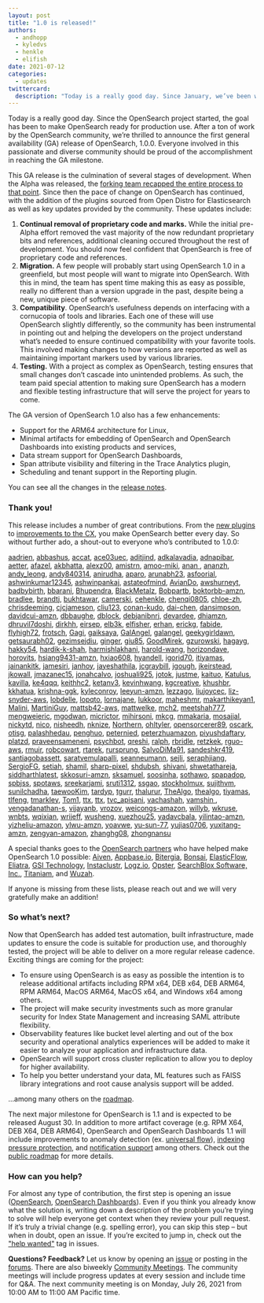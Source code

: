 ```yaml
---
layout: post
title: "1.0 is released!"
authors: 
  - andhopp
  - kyledvs
  - henkle
  - elifish
date: 2021-07-12
categories:
  - updates
twittercard:
  description: "Today is a really good day. Since January, we’ve been working together to build OpenSearch 1.0, and today we’re ecstatic to make our first general availability (GA) release. General availability is a huge milestone for the OpenSearch community because it means that OpenSearch is officially production-ready. We’re so proud to share what our passionate and diverse community has built with the world."
---
```


Today is a really good day. Since the OpenSearch project started, the goal has been to make OpenSearch ready for production use. After a ton of work by the OpenSearch community, we’re thrilled to announce the first general availability (GA) release of OpenSearch, 1.0.0. Everyone involved in this passionate and diverse community should be proud of the accomplishment in reaching the GA milestone.

This GA release is the culmination of several stages of development. When the Alpha was released, the [forking team recapped the entire process to that point](https://discuss.opendistrocommunity.dev/t/preparing-opensearch-and-opensearch-dashboards-for-release/5567).  Since then the pace of change on OpenSearch has continued, with the addition of the plugins sourced from Open Distro for Elasticsearch as well as key updates provided by the community.  These updates include:

1. **Continual removal of proprietary code and marks.** While the initial pre-Alpha effort removed the vast majority of the now redundant proprietary bits and references, additional cleaning occured throughout the rest of development. You should now feel confident that OpenSearch is free of proprietary code and references.
2. **Migration.** A few people will probably start using OpenSearch 1.0 in a greenfield, but most people will want to migrate into OpenSearch. With this in mind, the team has spent time making this as easy as possible, really no different than a version upgrade in the past, despite being a new, unique piece of software.
3. **Compatibility**. OpenSearch’s usefulness depends on interfacing with a cornucopia of tools and libraries. Each one of these will use OpenSearch slightly differently, so the community has been instrumental in pointing out and helping the developers on the project understand what’s needed to ensure continued compatibility with your favorite tools. This involved making changes to how versions are reported as well as maintaining important markers used by various libraries.
4. **Testing.** With a project as complex as OpenSearch, testing ensures that small changes don’t cascade into unintended problems. As such, the team paid special attention to making sure OpenSearch has a modern and flexible testing infrastructure that will serve the project for years to come. 

The GA version of OpenSearch 1.0 also has a few enhancements:

* Support for the ARM64 architecture for Linux,
* Minimal artifacts for embedding of OpenSearch and OpenSearch Dashboards into existing products and services,
* Data stream support for OpenSearch Dashboards,
* Span attribute visibility and filtering in the Trace Analytics plugin,
* Scheduling and tenant support in the Reporting plugin.

You can see all the changes in the [release notes](https://github.com/opensearch-project/opensearch-build/blob/main/release-notes/opensearch-release-notes-1.0.0.md).

### **Thank you!**

This release includes a number of great contributions. From the [new plugins](https://opensearch.org/blog/technical-posts/2021/06/my-first-steps-in-opensearch-plugins/) to [improvements to the CX](https://github.com/opensearch-project/OpenSearch-Dashboards/pull/352), you make OpenSearch better every day. So without further ado, a shout-out to everyone who’s contributed to 1.0.0:  

[aadrien](https://discuss.opendistrocommunity.dev/u/aadrien), [abbashus](https://github.com/abbashus), [accat](https://discuss.opendistrocommunity.dev/u/accat), [ace03uec](https://github.com/ace03uec), [aditjind](https://github.com/aditjind), [adkalavadia](https://discuss.opendistrocommunity.dev/u/adkalavadia), [adnapibar](https://github.com/adnapibar), [aetter](https://github.com/aetter), [afazel](https://github.com/afazel), [akbhatta](https://github.com/akbhatta), [alexz00](https://discuss.opendistrocommunity.dev/u/alexz00), [amistrn](https://github.com/amistrn), [amoo-miki](https://github.com/amoo-miki), [anan ](https://github.com/anan ), [ananzh](https://github.com/ananzh), [andy_leong](https://discuss.opendistrocommunity.dev/u/andy_leong), [andy840314](https://github.com/andy840314), [anirudha](https://github.com/anirudha), [aparo](https://discuss.opendistrocommunity.dev/u/aparo), [arunabh23](https://github.com/arunabh23), [asfoorial](https://discuss.opendistrocommunity.dev/u/asfoorial), [ashwinkumar12345](https://github.com/ashwinkumar12345), [ashwinpankaj](https://github.com/ashwinpankaj), [astateofmind](https://discuss.opendistrocommunity.dev/u/astateofmind), [AvianDo](https://discuss.opendistrocommunity.dev/u/AvianDo), [awshurneyt](https://github.com/awshurneyt), [badbybirth](https://github.com/badbybirth), [bbarani](https://github.com/bbarani), [Bhupendra](https://discuss.opendistrocommunity.dev/u/Bhupendra), [BlackMetalz](https://discuss.opendistrocommunity.dev/u/BlackMetalz), [Bobpartb](https://discuss.opendistrocommunity.dev/u/Bobpartb), [boktorbb-amzn](https://github.com/boktorbb-amzn), [bradlee](https://discuss.opendistrocommunity.dev/u/bradlee), [brandtj](https://discuss.opendistrocommunity.dev/u/brandtj), [bukhtawar](https://github.com/bukhtawar), [camerski](https://github.com/camerski), [cehenkle](https://github.com/cehenkle), [chenqi0805](https://github.com/chenqi0805), [chloe-zh](https://github.com/chloe-zh), [chrisdeeming](https://discuss.opendistrocommunity.dev/u/chrisdeeming), [cjcjameson](https://github.com/cjcjameson), [cliu123](https://github.com/cliu123), [conan-kudo](https://github.com/conan-kudo), [dai-chen](https://github.com/dai-chen), [dansimpson](https://github.com/dansimpson), [davidcui-amzn](https://github.com/davidcui-amzn), [dbbaughe](https://github.com/dbbaughe), [dblock](https://github.com/dblock), [debjanibnrj](https://github.com/debjanibnrj), [devardee](https://github.com/devardee), [dhiamzn](https://github.com/dhiamzn), [dhruvil7doshi](https://discuss.opendistrocommunity.dev/u/dhruvil7doshi), [dirkhh](https://discuss.opendistrocommunity.dev/u/dirkhh), [eirsep](https://github.com/eirsep), [elb3k](https://github.com/elb3k), [elfisher](https://github.com/elfisher), [erhan](https://discuss.opendistrocommunity.dev/u/erhan), [erickg](https://discuss.opendistrocommunity.dev/u/erickg), [fabide](https://discuss.opendistrocommunity.dev/u/fabide), [flyhigh72](https://discuss.opendistrocommunity.dev/u/flyhigh72), [frotsch](https://discuss.opendistrocommunity.dev/u/frotsch), [Gagi](https://discuss.opendistrocommunity.dev/u/Gagi), [gaiksaya](https://github.com/gaiksaya), [GalAngel](https://discuss.opendistrocommunity.dev/u/GalAngel), [galangel](https://github.com/galangel), [geekygirldawn](https://github.com/geekygirldawn), [getsaurabh02](https://github.com/getsaurabh02), [gezimsejdiu](https://github.com/gezimsejdiu), [ginger](https://discuss.opendistrocommunity.dev/u/ginger), [giu85](https://discuss.opendistrocommunity.dev/u/giu85), [GoodMirek](https://discuss.opendistrocommunity.dev/u/GoodMirek), [gzurowski](https://github.com/gzurowski), [hagayg](https://discuss.opendistrocommunity.dev/u/hagayg), [hakky54](https://github.com/hakky54), [hardik-k-shah](https://github.com/hardik-k-shah), [harmishlakhani](https://github.com/harmishlakhani), [harold-wang](https://github.com/harold-wang), [horizondave](https://discuss.opendistrocommunity.dev/u/horizondave), [horovits](https://github.com/horovits), [hsiang9431-amzn](https://github.com/hsiang9431-amzn), [hxiao608](https://github.com/hxiao608), [hyandell](https://github.com/hyandell), [igorid70](https://discuss.opendistrocommunity.dev/u/igorid70), [itiyamas](https://github.com/itiyamas), [jainankitk](https://github.com/jainankitk), [jamesiri](https://github.com/jamesiri), [janhoy](https://discuss.opendistrocommunity.dev/u/janhoy), [jayeshathila](https://github.com/jayeshathila), [jcgraybill](https://github.com/jcgraybill), [jgough](https://github.com/jgough), [jkeirstead](https://discuss.opendistrocommunity.dev/u/jkeirstead), [jkowall](https://github.com/jkowall), [jmazanec15](https://github.com/jmazanec15), [jonahcalvo](https://github.com/jonahcalvo), [joshuali925](https://github.com/joshuali925), [jotok](https://github.com/jotok), [justme](https://discuss.opendistrocommunity.dev/u/justme), [kaituo](https://github.com/kaituo), [Katulus](https://discuss.opendistrocommunity.dev/u/Katulus), [kavilla](https://github.com/kavilla), [ke4qqq](https://discuss.opendistrocommunity.dev/u/ke4qqq), [keithhc2](https://github.com/keithhc2), [ketanv3](https://github.com/ketanv3), [kevinhwang](https://github.com/kevinhwang), [kgcreative](https://github.com/kgcreative), [khushbr](https://github.com/khushbr), [kkhatua](https://github.com/kkhatua), [krishna-ggk](https://github.com/krishna-ggk), [kyleconroy](https://github.com/kyleconroy), [leeyun-amzn](https://github.com/leeyun-amzn), [lezzago](https://github.com/lezzago), [liujoycec](https://github.com/liujoycec), [liz-snyder-aws](https://github.com/liz-snyder-aws), [lobdelle](https://github.com/lobdelle), [lopqto](https://discuss.opendistrocommunity.dev/u/lopqto), [lornajane](https://github.com/lornajane), [lukkoor](https://github.com/lukkoor), [maheshmr](https://discuss.opendistrocommunity.dev/u/maheshmr), [makarthikeyan1](https://github.com/makarthikeyan1), [Malini](https://discuss.opendistrocommunity.dev/u/Malini), [MartiniGuy](https://discuss.opendistrocommunity.dev/u/MartiniGuy), [mattsb42-aws](https://github.com/mattsb42-aws), [mattwelke](https://discuss.opendistrocommunity.dev/u/mattwelke), [mch2](https://github.com/mch2), [meetshah777](https://github.com/meetshah777), [mengweieric](https://github.com/mengweieric), [mgodwan](https://github.com/mgodwan), [micrictor](https://github.com/micrictor), [mihirsoni](https://github.com/mihirsoni), [mkcg](https://github.com/mkcg), [mmakaria](https://github.com/mmakaria), [mosajjal](https://discuss.opendistrocommunity.dev/u/mosajjal), [nickytd](https://discuss.opendistrocommunity.dev/u/nickytd), [nico](https://discuss.opendistrocommunity.dev/u/nico), [nisheedh](https://github.com/nisheedh), [nknize](https://github.com/nknize), [Northern](https://discuss.opendistrocommunity.dev/u/Northern), [ohltyler](https://github.com/ohltyler), [opensorcerer89](https://discuss.opendistrocommunity.dev/u/opensorcerer89), [oscark](https://discuss.opendistrocommunity.dev/u/oscark), [otisg](https://discuss.opendistrocommunity.dev/u/otisg), [palashhedau](https://github.com/palashhedau), [penghuo](https://github.com/penghuo), [peternied](https://github.com/peternied), [peterzhuamazon](https://github.com/peterzhuamazon), [piyushdaftary](https://github.com/piyushdaftary), [platzd](https://github.com/platzd), [praveensameneni](https://github.com/praveensameneni), [psychbot](https://github.com/psychbot), [qreshi](https://github.com/qreshi), [ralph](https://discuss.opendistrocommunity.dev/u/ralph), [rbridle](https://discuss.opendistrocommunity.dev/u/rbridle), [retzkek](https://discuss.opendistrocommunity.dev/u/retzkek), [rguo-aws](https://github.com/rguo-aws), [rmuir](https://github.com/rmuir), [robcowart](https://github.com/robcowart), [rtarek](https://discuss.opendistrocommunity.dev/u/rtarek), [rursprung](https://github.com/rursprung), [SalvoDiMa91](https://discuss.opendistrocommunity.dev/u/SalvoDiMa91), [sandeshkr419](https://github.com/sandeshkr419), [santiagobassett](https://discuss.opendistrocommunity.dev/u/santiagobassett), [saratvemulapalli](https://github.com/saratvemulapalli), [seanneumann](https://github.com/seanneumann), [sejli](https://github.com/sejli), [seraphjiang](https://github.com/seraphjiang), [SergioFG](https://discuss.opendistrocommunity.dev/u/SergioFG), [setiah](https://github.com/setiah), [shamil](https://discuss.opendistrocommunity.dev/u/shamil), [sharp-pixel](https://github.com/sharp-pixel), [shdubsh](https://github.com/shdubsh), [shivani](https://discuss.opendistrocommunity.dev/u/shivani), [shwetathareja](https://github.com/shwetathareja), [siddharthlatest](https://discuss.opendistrocommunity.dev/u/siddharthlatest), [skkosuri-amzn](https://github.com/skkosuri-amzn), [sksamuel](https://discuss.opendistrocommunity.dev/u/sksamuel), [soosinha](https://github.com/soosinha), [sothawo](https://discuss.opendistrocommunity.dev/u/sothawo), [spapadop](https://discuss.opendistrocommunity.dev/u/spapadop), [spbjss](https://github.com/spbjss), [spotaws](https://github.com/spotaws), [sreekarjami](https://github.com/sreekarjami), [sruti1312](https://github.com/sruti1312), [ssgao](https://github.com/ssgao), [stockholmux](https://github.com/stockholmux), [sujithvm](https://github.com/sujithvm), [sunilchadha](https://discuss.opendistrocommunity.dev/u/sunilchadha), [taewooKim](https://discuss.opendistrocommunity.dev/u/taewooKim), [tardyp](https://discuss.opendistrocommunity.dev/u/tardyp), [tgurr](https://github.com/tgurr), [thalurur](https://github.com/thalurur), [TheAlgo](https://discuss.opendistrocommunity.dev/u/TheAlgo), [thealgo](https://github.com/thealgo), [tiyamas](https://github.com/tiyamas), [tlfeng](https://github.com/tlfeng), [tmarkley](https://github.com/tmarkley), [Tom1](https://discuss.opendistrocommunity.dev/u/Tom1), [ttx](https://discuss.opendistrocommunity.dev/u/ttx), [ttx](https://discuss.opendistrocommunity.dev/u/ttx), [tvc_apisani](https://discuss.opendistrocommunity.dev/u/tvc_apisani), [vachashah](https://github.com/vachashah), [vamshin ](https://github.com/vamshin ), [vengadanathan-s](https://github.com/vengadanathan-s), [vijayanb](https://github.com/vijayanb), [vrozov](https://github.com/vrozov), [weicongs-amazon](https://github.com/weicongs-amazon), [willyb](https://discuss.opendistrocommunity.dev/u/willyb), [wkruse](https://github.com/wkruse), [wnbts](https://github.com/wnbts), [wqixian](https://github.com/wqixian), [wrijeff](https://github.com/wrijeff), [wusheng](https://discuss.opendistrocommunity.dev/u/wusheng), [xuezhou25](https://github.com/xuezhou25), [yadavcbala](https://github.com/yadavcbala), [yilintao-amzn](https://github.com/yilintao-amzn), [yizheliu-amazon](https://github.com/yizheliu-amazon), [ylwu-amzn](https://github.com/ylwu-amzn), [yoavwe](https://github.com/yoavwe), [yu-sun-77](https://github.com/yu-sun-77), [yujias0706](https://github.com/yujias0706), [yuxitang-amzn](https://github.com/yuxitang-amzn), [zengyan-amazon](https://github.com/zengyan-amazon), [zhanghg08](https://github.com/zhanghg08), [zhongnansu](https://github.com/zhongnans)

A special thanks goes to the [OpenSearch partners](https://opensearch.org/partners/) who have helped make OpenSearch 1.0 possible: [Aiven](https://aiven.io/), [Appbase.io](http://appbase.io/), [Bitergia](https://bitergia.com/), [Bonsai](https://bonsai.io/), [ElasticFlow](https://www.elastiflow.com/), [Eliatra](https://eliatra.com/), [GSI Technology](https://www.gsitechnology.com/apu), [Instaclustr](https://www.instaclustr.com/), [Logz.io](https://logz.io/), [Opster](https://opster.com/), [SearchBlox Software, Inc.](https://www.searchblox.com/products/enterprise-search/), [Titaniam](https://www.titaniamlabs.com/), and [Wuzah](https://wazuh.com/).

If anyone is missing from these lists, please reach out and we will very gratefully make an addition!

### **So what’s next?**

Now that OpenSearch has added test automation, built infrastructure, made updates to ensure the code is suitable for production use, and thoroughly tested, the project will be able to deliver on a more regular release cadence. Exciting things are coming for the project:

* To ensure using OpenSearch is as easy as possible the intention is to release additional artifacts including RPM x64, DEB x64, DEB ARM64, RPM ARM64, MacOS ARM64, MacOS x64, and Windows x64 among others.
* The project will make security investments such as more granular security for Index State Management and increasing SAML attribute flexibility.
* Observability features like bucket level alerting and out of the box security and operational analytics experiences will be added to make it easier to analyze your application and infrastructure data.
* OpenSearch will support cross cluster replication to allow you to deploy for higher availability. 
* To help you better understand your data, ML features such as FAISS library integrations and root cause analysis support will be added. 

...among many others on the [roadmap](https://github.com/orgs/opensearch-project/projects/1). 

The next major milestone for OpenSearch is 1.1 and is expected to be released August 30. In addition to more artifact coverage (e.g. RPM X64, DEB X64, DEB ARM64), OpenSearch and OpenSearch Dashboards 1.1 will include improvements to anomaly detection (ex. [universal flow](https://github.com/opendistro-for-elasticsearch/anomaly-detection/issues/380)), [indexing pressure protection](https://github.com/opensearch-project/OpenSearch/issues/478), and [notification support](https://github.com/opensearch-project/notifications/issues/181) among others. Check out the [public roadmap](https://github.com/orgs/opensearch-project/projects/1) for more details.

### **How can you help?**

For almost any type of contribution, the first step is opening an issue ([OpenSearch](https://github.com/opensearch-project/OpenSearch/issues), [OpenSearch Dashboards](https://github.com/opensearch-project/OpenSearch-Dashboards/issues)). Even if you think you already know what the solution is, writing down a description of the problem you’re trying to solve will help everyone get context when they review your pull request. If it’s truly a trivial change (e.g. spelling error), you can skip this step – but when in doubt, open an issue. If you’re excited to jump in, check out the ["help wanted"](https://github.com/opensearch-project/OpenSearch/issues?q=is%3Aissue+is%3Aopen+label%3A%22help+wanted%22) tag in issues.

**Questions? Feedback?**
Let us know by opening an [issue](https://github.com/opensearch-project/OpenSearch/issues) or posting in the [forums](https://discuss.opendistrocommunity.dev/). There are also biweekly [Community Meetings](https://www.meetup.com/Open-Distro-for-Elasticsearch-Meetup-Group/). The community meetings will include progress updates at every session and include time for Q&A. The next community meeting is on Monday, July 26, 2021 from 10:00 AM to 11:00 AM Pacific time.
